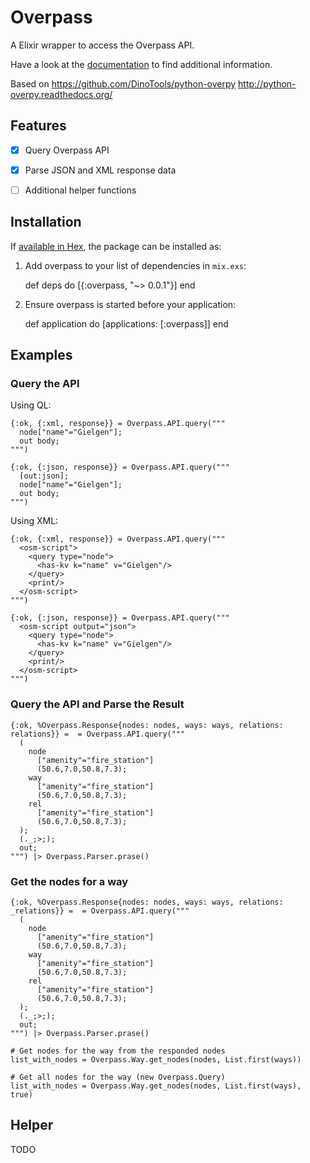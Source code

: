 # Overpass

A Elixir wrapper to access the Overpass API.

Have a look at the [documentation](http://codeforchemnitz.de/elixir-overpass/doc/) to find additional information.

Based on https://github.com/DinoTools/python-overpy http://python-overpy.readthedocs.org/

## Features

* [x] Query Overpass API
* [x] Parse JSON and XML response data
* [ ] Additional helper functions


## Installation

If [available in Hex](https://hex.pm/docs/publish), the package can be installed as:

  1. Add overpass to your list of dependencies in `mix.exs`:

        def deps do
          [{:overpass, "~> 0.0.1"}]
        end

  2. Ensure overpass is started before your application:

        def application do
          [applications: [:overpass]]
        end

## Examples

### Query the API

Using QL:
```
{:ok, {:xml, response}} = Overpass.API.query("""
  node["name"="Gielgen"];
  out body;
""")
```

```
{:ok, {:json, response}} = Overpass.API.query("""
  [out:json];
  node["name"="Gielgen"];
  out body;
""")
```

Using XML:
```
{:ok, {:xml, response}} = Overpass.API.query("""
  <osm-script">
    <query type="node">
      <has-kv k="name" v="Gielgen"/>
    </query>
    <print/>
  </osm-script>
""")
```

```
{:ok, {:json, response}} = Overpass.API.query("""
  <osm-script output="json">
    <query type="node">
      <has-kv k="name" v="Gielgen"/>
    </query>
    <print/>
  </osm-script>
""")
```

### Query the API and Parse the Result

```
{:ok, %Overpass.Response{nodes: nodes, ways: ways, relations: relations}} =  = Overpass.API.query("""
  (
    node
      ["amenity"="fire_station"]
      (50.6,7.0,50.8,7.3);
    way
      ["amenity"="fire_station"]
      (50.6,7.0,50.8,7.3);
    rel
      ["amenity"="fire_station"]
      (50.6,7.0,50.8,7.3);
  );
  (._;>;);
  out;
""") |> Overpass.Parser.prase()
```

### Get the nodes for a way

```
{:ok, %Overpass.Response{nodes: nodes, ways: ways, relations: _relations}} =  = Overpass.API.query("""
  (
    node
      ["amenity"="fire_station"]
      (50.6,7.0,50.8,7.3);
    way
      ["amenity"="fire_station"]
      (50.6,7.0,50.8,7.3);
    rel
      ["amenity"="fire_station"]
      (50.6,7.0,50.8,7.3);
  );
  (._;>;);
  out;
""") |> Overpass.Parser.prase()

# Get nodes for the way from the responded nodes
list_with_nodes = Overpass.Way.get_nodes(nodes, List.first(ways))

# Get all nodes for the way (new Overpass.Query)
list_with_nodes = Overpass.Way.get_nodes(nodes, List.first(ways), true)
```

## Helper

TODO
